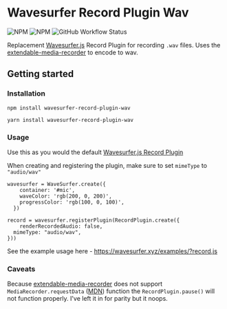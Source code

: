 # Wavesurfer Record Plugin Wav

![NPM](https://img.shields.io/npm/l/wavesurfer-record-plugin-wav)
![NPM](https://img.shields.io/npm/v/wavesurfer-record-plugin-wav)
![GitHub Workflow Status](https://github.com/tscritch/wavesurfer-record-plugin-wav/actions/workflows/wavesurfer-record-plugin-wav.yml/badge.svg?branch=main)

Replacement [Wavesurfer.js](https://github.com/katspaugh/wavesurfer.js) Record Plugin for recording `.wav` files. Uses the [extendable-media-recorder](https://github.com/chrisguttandin/extendable-media-recorder) to encode to wav.

## Getting started

### Installation

```
npm install wavesurfer-record-plugin-wav
```

```
yarn install wavesurfer-record-plugin-wav
```

### Usage

Use this as you would the default [Wavesurfer.js Record Plugin](https://wavesurfer.xyz/examples/?record.js)

When creating and registering the plugin, make sure to set `mimeType` to `"audio/wav"`

```
wavesurfer = WaveSurfer.create({
    container: '#mic',
    waveColor: 'rgb(200, 0, 200)',
    progressColor: 'rgb(100, 0, 100)',
  })

record = wavesurfer.registerPlugin(RecordPlugin.create({
	renderRecordedAudio: false,
  mimeType: "audio/wav",
}))
```

See the example usage here - https://wavesurfer.xyz/examples/?record.js

### Caveats

Because [extendable-media-recorder](https://github.com/chrisguttandin/extendable-media-recorder) does not support `MediaRecorder.requestData` ([MDN](https://developer.mozilla.org/en-US/docs/Web/API/MediaRecorder/requestData)) function the `RecordPlugin.pause()` will not function properly. I've left it in for parity but it noops.
